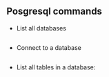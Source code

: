 ## Posgresql commands

* List all databases
```bash

```

* Connect to a database
```bash

```
* List all tables in a database:
```bash

```
